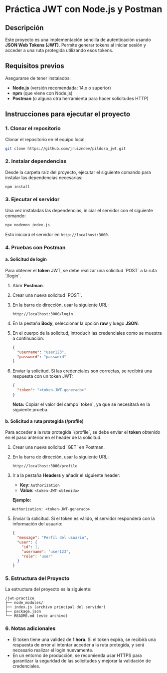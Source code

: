 
# Práctica JWT con Node.js y Postman

## Descripción
Este proyecto es una implementación sencilla de autenticación usando **JSON Web Tokens (JWT)**. Permite generar tokens al iniciar sesión y acceder a una ruta protegida utilizando esos tokens.

## Requisitos previos
Asegurarse de tener instalados:
- **Node.js** (versión recomendada: 14.x o superior)
- **npm** (que viene con Node.js)
- **Postman** (o alguna otra herramienta para hacer solicitudes HTTP)

## Instrucciones para ejecutar el proyecto

### 1. Clonar el repositorio
Clonar el repositorio en el equipo local:

```bash
git clone https://github.com/jruizndev/pildora_jwt.git
```

### 2. Instalar dependencias
Desde la carpeta raíz del proyecto, ejecutar el siguiente comando para instalar las dependencias necesarias:

```bash
npm install
```

### 3. Ejecutar el servidor
Una vez instaladas las dependencias, iniciar el servidor con el siguiente comando:

```bash
npx nodemon index.js
```

Esto iniciará el servidor en `http://localhost:3000`.



### 4. Pruebas con Postman

#### a. Solicitud de login
Para obtener el **token** JWT, se debe realizar una solicitud \`POST\` a la ruta \`/login\`.

1. Abrir **Postman**.
2. Crear una nueva solicitud \`POST\`.
3. En la barra de dirección, usar la siguiente URL:

   ```
   http://localhost:3000/login
   ```

4. En la pestaña **Body**, seleccionar la opción **raw** y luego **JSON**.
5. En el cuerpo de la solicitud, introducir las credenciales como se muestra a continuación:

   ```json
   {
     "username": "user123",
     "password": "password"
   }
   ```

6. Enviar la solicitud. Si las credenciales son correctas, se recibirá una respuesta con un token JWT:

   ```json
   {
     "token": "<token-JWT-generado>"
   }
   ```

   **Nota:** Copiar el valor del campo \`token\`, ya que se necesitará en la siguiente prueba.

#### b. Solicitud a ruta protegida (/profile)
Para acceder a la ruta protegida \`/profile\`, se debe enviar el **token** obtenido en el paso anterior en el header de la solicitud.

1. Crear una nueva solicitud \`GET\` en Postman.
2. En la barra de dirección, usar la siguiente URL:

   ```
   http://localhost:3000/profile
   ```

3. Ir a la pestaña **Headers** y añadir el siguiente header:
   - **Key**: `Authorization`
   - **Value**: `<token-JWT-obtenido>`

   **Ejemplo:**
   
```plaintext
   Authorization: <token-JWT-generado>
```

5. Enviar la solicitud. Si el token es válido, el servidor responderá con la información del usuario:

   ```json
   {
     "message": "Perfil del usuario",
     "user": {
       "id": 1,
       "username": "user123",
       "role": "user"
     }
   }
   ```

### 5. Estructura del Proyecto
La estructura del proyecto es la siguiente:

```
/jwt-practice
├── node_modules/
├── index.js (archivo principal del servidor)
├── package.json
└── README.md (este archivo)
```

### 6. Notas adicionales
- El token tiene una validez de **1 hora**. Si el token expira, se recibirá una respuesta de error al intentar acceder a la ruta protegida, y será necesario realizar el login nuevamente.
- En un entorno de producción, se recomienda usar HTTPS para garantizar la seguridad de las solicitudes y mejorar la validación de credenciales.
